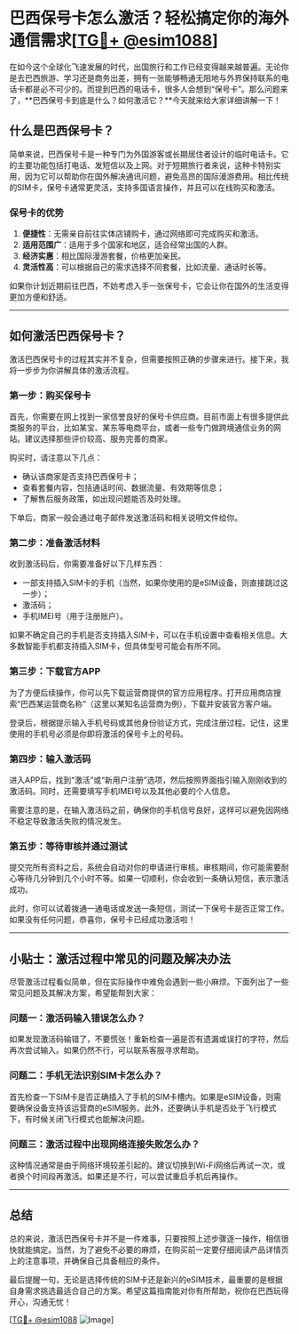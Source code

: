 # 巴西保号卡怎么激活？轻松搞定你的海外通信需求[[TG💪+ @esim1088](https://t.me/s/esim1088)]

在如今这个全球化飞速发展的时代，出国旅行和工作已经变得越来越普遍。无论你是去巴西旅游、学习还是商务出差，拥有一张能够畅通无阻地与外界保持联系的电话卡都是必不可少的。而提到巴西的电话卡，很多人会想到“保号卡”。那么问题来了，**巴西保号卡到底是什么？如何激活它？**今天就来给大家详细讲解一下！

## 什么是巴西保号卡？

简单来说，巴西保号卡是一种专门为外国游客或长期居住者设计的临时电话卡。它的主要功能包括打电话、发短信以及上网。对于短期旅行者来说，这种卡特别实用，因为它可以帮助你在国外解决通讯问题，避免高昂的国际漫游费用。相比传统的SIM卡，保号卡通常更灵活，支持多国语言操作，并且可以在线购买和激活。

### 保号卡的优势

1. **便捷性**：无需亲自前往实体店铺购卡，通过网络即可完成购买和激活。
2. **适用范围广**：适用于多个国家和地区，适合经常出国的人群。
3. **经济实惠**：相比国际漫游套餐，价格更加亲民。
4. **灵活性高**：可以根据自己的需求选择不同套餐，比如流量、通话时长等。

如果你计划近期前往巴西，不妨考虑入手一张保号卡，它会让你在国外的生活变得更加方便和舒适。

---

## 如何激活巴西保号卡？

激活巴西保号卡的过程其实并不复杂，但需要按照正确的步骤来进行。接下来，我将一步步为你讲解具体的激活流程。

### 第一步：购买保号卡

首先，你需要在网上找到一家信誉良好的保号卡供应商。目前市面上有很多提供此类服务的平台，比如某宝、某东等电商平台，或者一些专门做跨境通信业务的网站。建议选择那些评价较高、服务完善的商家。

购买时，请注意以下几点：
- 确认该商家是否支持巴西保号卡；
- 查看套餐内容，包括通话时间、数据流量、有效期等信息；
- 了解售后服务政策，如出现问题能否及时处理。

下单后，商家一般会通过电子邮件发送激活码和相关说明文件给你。

### 第二步：准备激活材料

收到激活码后，你需要准备好以下几样东西：
- 一部支持插入SIM卡的手机（当然，如果你使用的是eSIM设备，则直接跳过这一步）；
- 激活码；
- 手机IMEI号（用于注册账户）。

如果不确定自己的手机是否支持插入SIM卡，可以在手机设置中查看相关信息。大多数智能手机都支持插入SIM卡，但具体型号可能会有所不同。

### 第三步：下载官方APP

为了方便后续操作，你可以先下载运营商提供的官方应用程序。打开应用商店搜索“巴西某运营商名称”（这里以某知名运营商为例），下载并安装官方客户端。

登录后，根据提示输入手机号码或其他身份验证方式，完成注册过程。记住，这里使用的手机号必须是你即将激活的保号卡上的号码。

### 第四步：输入激活码

进入APP后，找到“激活”或“新用户注册”选项，然后按照界面指引输入刚刚收到的激活码。同时，还需要填写手机IMEI号以及其他必要的个人信息。

需要注意的是，在输入激活码之前，确保你的手机信号良好，这样可以避免因网络不稳定导致激活失败的情况发生。

### 第五步：等待审核并通过测试

提交完所有资料之后，系统会自动对你的申请进行审核。审核期间，你可能需要耐心等待几分钟到几个小时不等。如果一切顺利，你会收到一条确认短信，表示激活成功。

此时，你可以试着拨通一通电话或发送一条短信，测试一下保号卡是否正常工作。如果没有任何问题，恭喜你，保号卡已经成功激活啦！

---

## 小贴士：激活过程中常见的问题及解决办法

尽管激活过程看似简单，但在实际操作中难免会遇到一些小麻烦。下面列出了一些常见问题及其解决方案，希望能帮到大家：

### 问题一：激活码输入错误怎么办？

如果发现激活码输错了，不要慌张！重新检查一遍是否有遗漏或误打的字符，然后再次尝试输入。如果仍然不行，可以联系客服寻求帮助。

### 问题二：手机无法识别SIM卡怎么办？

首先检查一下SIM卡是否正确插入了手机的SIM卡槽内。如果是eSIM设备，则需要确保设备支持该运营商的eSIM服务。此外，还要确认手机是否处于飞行模式下，有时候关闭飞行模式也能解决问题。

### 问题三：激活过程中出现网络连接失败怎么办？

这种情况通常是由于网络环境较差引起的。建议切换到Wi-Fi网络后再试一次，或者换个时间段再激活。如果还是不行，可以尝试重启手机后再操作。

---

## 总结

总的来说，激活巴西保号卡并不是一件难事，只要按照上述步骤逐一操作，相信很快就能搞定。当然，为了避免不必要的麻烦，在购买前一定要仔细阅读产品详情页上的注意事项，并确保自己具备相应的条件。

最后提醒一句，无论是选择传统的SIM卡还是新兴的eSIM技术，最重要的是根据自身需求挑选最适合自己的方案。希望这篇指南能对你有所帮助，祝你在巴西玩得开心，沟通无忧！

[[TG💪+ @esim1088](https://t.me/s/esim1088) ![Image](https://i.postimg.cc/4NQfJmqS/Snipaste-2025-05-13-00-14-12.png)]